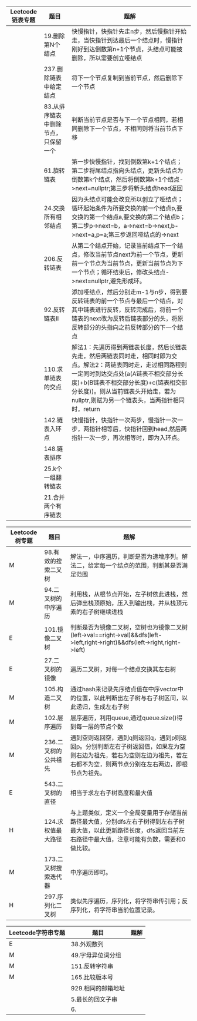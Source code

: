 
|Leetcode链表专题|题目|题解|
|-------|----|----|
||19.删除第N个结点|快慢指针，快指针先走n步，然后慢指针开始走，当快指针到达最后一个结点时，慢指针刚好到达倒数第n+1个节点，头结点可能被删除，所以需要创立哑结点|
||237.删除链表中给定结点|将下一个节点复制到当前节点，然后删除下一个节点|
||83.从排序链表中删除节点，只保留一个|判断当前节点是否与下一个节点相同，若相同删除下一个节点，不相同则将当前节点下移|
||61.旋转链表|第一步快慢指针，找到倒数第k+1个结点；第二步将尾结点指向头结点，更新头结点为倒数第k个结点，然后将倒数第k+1个结点->next=nullptr;第三步将新头结点head返回|
||24.交换所有相邻结点|因为头结点可能会改变所以创立了哑结点；循环起始条件为所要交换的前一个结点p,要交换的第一个结点a,要交换的第二个结点b；第二步p->next=b，a->next=b->next,b->next=a,p=a;第三步返回哑结点的->next|
||206.反转链表|从第二个结点开始，记录当前结点下一个结点，修改当前节点next为前一个节点，更新前一个节点为当前节点，更新当前节点为下一个节点；循环结束后，修改头结点->next=nullptr,避免形成环。|
||92.反转链表II|添加哑结点，然后分别走m-1与n步，得到要反转链表的前一个节点与最后一个结点，对其中链表进行反转，反转完成后，将前一个链表的next改为反转后链表部分的头，将原反转部分的头指向之前反转部分的下一个结点|
||110.求单链表的交点|解法1：先遍历得到两链表长度，然后长链表先走，然后两链表同时走，相同时即为交点。解法2：两链表同时走，走过相同路程则一定同时到达交点处(a(A链表不相交部分长度)+b(B链表不相交部分长度)+c(链表相交部分长度))。则从当前链表头开始走，若为nullptr,则赋为另一个链表头，当两指针相同时，return|
||142.链表入环点|快慢指针，快指针一次两步，慢指针一次一步，两指针相等后，快指针回到head,然后两指针一次一步，再次相等时，即为入环点。|
||148.链表排序| |
||25.k个一组翻转链表| |
||21.合并两个有序链表| |

|Leetcode树专题|题目|题解|
|--|--|--|
|M|98.有效的搜索二叉树|解法一，中序遍历，判断是否为递增序列。解法二，给定每一个结点的范围，判断其是否满足范围|
|M|94.二叉树的中序遍历|利用栈，从根节点开始，左子树依此进栈，然后弹出栈顶原始，压入到输出栈，并从栈顶元素的右子树继续进栈|
|E|101.镜像二叉树|判断是否为镜像二叉树，空树也为镜像二叉树(left->val==right->val)&&dfs(left->left,right->right)&&dfs(left->right,right->left)|
|E|27.二叉树的镜像|遍历二叉树，对每一个结点交换其左右树|
|M|105.构造二叉树|通过hash来记录先序结点值在中序vector中的位置，以此判断出左子树与右子树区间，以此递归，生成左右子树|
|M|102.层序遍历|层序遍历，利用queue,通过queue.size()得到每一层的节点个数|
|M|236.二叉树的公共祖先|遇到空则返回空，遇到q则返回q，遇到p则返回p。分别判断左右子树返回值，如果左为空则右边为祖先，若右为空则左边为祖先，若左右都不为空，则两节点分别在左右两边，即根节点为祖先。|
|E|543.二叉树的直径|相当于求左右子树高度和最大值|
|H|124.求权值最大路径|与上题类似，定义一个全局变量用于存储当前路径最大值，分别dfs左右子树得到左右子树最大值，以此更新路径长度，dfs返回当前左右路径中最大值，注意可能有负数，需要和0做比较。|
|M|173.二叉树搜索迭代器|中序遍历即可。|
|H|297.序列化二叉树|类似先序遍历，序列化，将字符串传引用；反序列化，将字符串当前位置记录。|

|Leetcode字符串专题|题目|题解|
|--|--|--|
|E|38.外观数列||
|M|49.字母异位词分组||
|M|151.反转字符串||
|M|165.比较版本号||
||929.相同的邮箱地址||
||5.最长的回文子串||
||6.||
